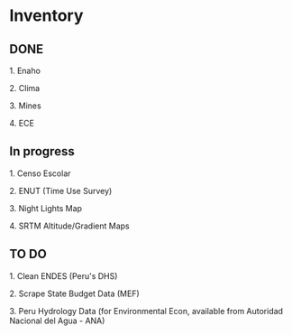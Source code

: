 # Inventory

## DONE
<p>1. Enaho</p>
<p>2. Clima</p>
<p>3. Mines </p>
<p>4. ECE </p>


## In progress
<p>1. Censo Escolar</p>
<p>2. ENUT (Time Use Survey) </p>
<p>3. Night Lights Map</p>
<p>4. SRTM Altitude/Gradient Maps</p>

## TO DO
<p>1. Clean ENDES (Peru's DHS) </p>
<p>2. Scrape State Budget Data (MEF)</p>
<p>3. Peru Hydrology Data (for Environmental Econ, available from Autoridad Nacional del Agua - ANA)</p>
 
